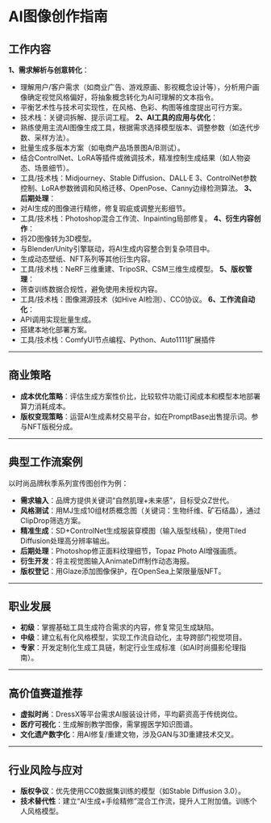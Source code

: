 # AI图像创作指南
## 工作内容
**1、需求解析与创意转化**：
- 理解用户/客户需求（如商业广告、游戏原画、影视概念设计等），分析用户画像确定视觉风格偏好，将抽象概念转化为AI可理解的文本指令。
- 平衡艺术性与技术可实现性，在风格、色彩、构图等维度提出可行方案。
- 技术栈：关键词拆解、提示词工程。
**2、AI工具的应用与优化**：
- 熟练使用主流AI图像生成工具，根据需求选择模型版本、调整参数（如迭代步数、采样方法）。
- 批量生成多版本方案（如电商产品场景图A/B测试）。
- 结合ControlNet、LoRA等插件或微调技术，精准控制生成结果（如人物姿态、场景细节）。
- 工具/技术栈：Midjourney、Stable Diffusion、DALL·E 3、ControlNet参数控制、LoRA参数微调和风格迁移、OpenPose、Canny边缘检测算法。
**3、后期处理**：
- 对AI生成的图像进行精修，修复瑕疵或调整光影细节。
- 工具/技术栈：Photoshop混合工作流、Inpainting局部修复。
**4、衍生内容创作**：
- 将2D图像转为3D模型。
- 与Blender/Unity引擎联动，将AI生成内容整合到复杂项目中。
- 生成动态壁纸、NFT系列等其他衍生内容。
- 工具/技术栈：NeRF三维重建、TripoSR、CSM三维生成模型。
**5、版权管理**：
- 筛查训练数据合规性，避免使用未授权内容。
- 工具/技术栈：图像溯源技术（如Hive AI检测）、CC0协议。
**6、工作流自动化**：
- API调用实现批量生成。
- 搭建本地化部署方案。
- 工具/技术栈：ComfyUI节点编程、Python、Auto1111扩展插件
---
## 商业策略
- **成本优化策略**：评估生成方案性价比，比较软件功能订阅成本和模型本地部署算力消耗成本。
- **版权变现策略**：运营AI生成素材交易平台，如在PromptBase出售提示词。参与NFT版税分成。
---
## 典型工作流案例
以时尚品牌秋季系列宣传图创作为例：
- **需求输入**：品牌方提供关键词“自然肌理+未来感”，目标受众Z世代。  
- **风格测试**：用MJ生成10组材质概念图（关键词：生物纤维、矿石结晶），通过ClipDrop筛选方案。
- **精准生成**：SD+ControlNet生成服装穿模图（输入版型线稿），使用Tiled Diffusion处理高分辨率输出。
- **后期处理**：Photoshop修正面料纹理细节，Topaz Photo AI增强画质。
- **衍生开发**：将主视觉图输入AnimateDiff制作动态海报。
- **版权登记**：用Glaze添加图像保护，在OpenSea上架限量版NFT。
---
## 职业发展
- **初级**：掌握基础工具生成符合需求的内容，修复常见生成缺陷。
- **中级**：建立私有化风格模型，实现工作流自动化，主导跨部门视觉项目。
- **专家**：开发定制化生成工具链，制定行业生成标准（如AI时尚摄影伦理指南）。
---
## 高价值赛道推荐
- **虚拟时尚**：DressX等平台需求AI服装设计师，平均薪资高于传统岗位。
- **医疗可视化**：生成解剖教学图像，需掌握医学知识图谱。
- **文化遗产数字化**：用AI修复/重建文物，涉及GAN与3D重建技术交叉。
---
## 行业风险与应对
- **版权争议**：优先使用CC0数据集训练的模型（如Stable Diffusion 3.0）。
- **技术替代性**：建立“AI生成+手绘精修”混合工作流，提升人工附加值。训练个人风格模型。
